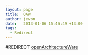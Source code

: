 ```yaml
---
layout: page
title:  OAW
author: jevon
date:   2013-01-06 15:45:49 +13:00
tags:
  - Redirect
---
```


#REDIRECT [openArchitectureWare](openarchitectureware.md)
